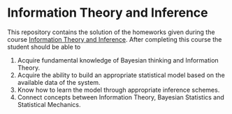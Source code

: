 # Information Theory and Inference
This repository contains the solution of the homeworks given during the course [Information Theory and Inference](https://en.didattica.unipd.it/off/2021/LM/SC/SC2443/000ZZ/SCQ0093479/N0). After completing this course the student should be able to

1. Acquire fundamental knowledge of Bayesian thinking and Information Theory.
2. Acquire the ability to build an appropriate statistical model based on the available data of the system.
3. Know how to learn the model through appropriate inference schemes.
4. Connect concepts between Information Theory, Bayesian Statistics and Statistical Mechanics.